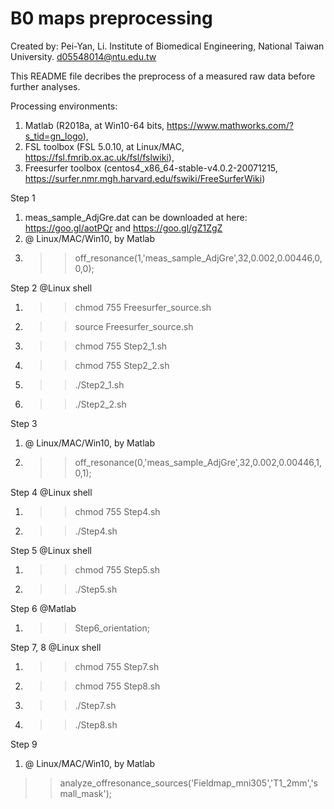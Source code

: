 # B0 maps preprocessing

Created by:
Pei-Yan, Li.
Institute of Biomedical Engineering, 
National Taiwan University.
d05548014@ntu.edu.tw

This README file decribes the preprocess of a measured raw data before further analyses.

Processing environments: 
1. Matlab (R2018a, at Win10-64 bits, https://www.mathworks.com/?s_tid=gn_logo), 
2. FSL toolbox (FSL 5.0.10, at Linux/MAC, https://fsl.fmrib.ox.ac.uk/fsl/fslwiki), 
3. Freesurfer toolbox (centos4_x86_64-stable-v4.0.2-20071215, https://surfer.nmr.mgh.harvard.edu/fswiki/FreeSurferWiki)

Step 1
1. meas_sample_AdjGre.dat can be downloaded at here: https://goo.gl/aotPQr and https://goo.gl/gZ1ZgZ
2. @ Linux/MAC/Win10, by Matlab
3. >> off_resonance(1,'meas_sample_AdjGre',32,0.002,0.00446,0,0,0); 

Step 2 @Linux shell
1. >> chmod 755 Freesurfer_source.sh
2. >> source Freesurfer_source.sh
3. >> chmod 755 Step2_1.sh
4. >> chmod 755 Step2_2.sh
5. >> ./Step2_1.sh
6. >> ./Step2_2.sh

Step 3
1. @ Linux/MAC/Win10, by Matlab
2. >> off_resonance(0,'meas_sample_AdjGre',32,0.002,0.00446,1,0,1);

Step 4 @Linux shell
1. >> chmod 755 Step4.sh
2. >> ./Step4.sh

Step 5 @Linux shell
1. >> chmod 755 Step5.sh
2. >> ./Step5.sh

Step 6 @Matlab
1. >> Step6_orientation;

Step 7, 8 @Linux shell
1. >> chmod 755 Step7.sh
2. >> chmod 755 Step8.sh
3. >> ./Step7.sh
4. >> ./Step8.sh

Step 9
1. @ Linux/MAC/Win10, by Matlab
>> analyze_offresonance_sources('Fieldmap_mni305','T1_2mm','small_mask');
